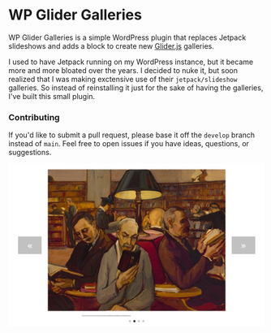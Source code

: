# WP Glider Galleries

WP Glider Galleries is a simple WordPress plugin that replaces Jetpack slideshows and adds a block to create new [Glider.js](https://github.com/NickPiscitelli/Glider.js) galleries.

I used to have Jetpack running on my WordPress instance, but it became more and more bloated over the years. I decided to nuke it, but soon realized that I was making exctensive use of their `jetpack/slideshow` galleries. So instead of reinstalling it just for the sake of having the galleries, I've built this small plugin.

### Contributing

If you'd like to submit a pull request, please base it off the `develop` branch instead of `main`.
Feel free to open issues if you have ideas, questions, or suggestions.

![WP Glider Gallery Preview](./images/preview.jpg "WP Glider Gallery Preview")
